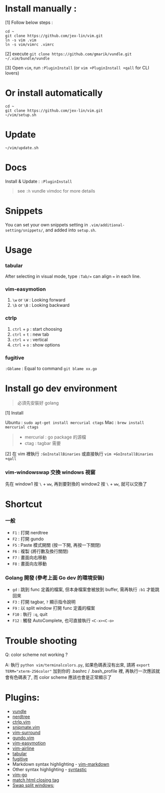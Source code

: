 # Install manually :

[1] Follow below steps :

    cd ~
    git clone https://github.com/jex-lin/vim.git
    ln -s vim .vim
    ln -s vim/vimrc .vimrc

[2] execute `git clone https://github.com/gmarik/vundle.git ~/.vim/bundle/vundle`

[3] Open `vim`, run `:PluginInstall` (or `vim +PluginInstall +qall` for CLI lovers)

# Or install automatically

    cd ~
    git clone https://github.com/jex-lin/vim.git
    ~/vim/setup.sh

# Update

    ~/vim/update.sh

# Docs

Install & Update : `:PluginInstall`

> see `:h` vundle vimdoc for more details

# Snippets

You can set your own snippets setting in `.vim/additional-setting/snippets/`, and added into `setup.sh`.

# Usage

### tabular

After selecting in visual mode, type `:Tab/=` can align `=` in each line.

### vim-easymotion

1. `\w` or `\W` : Looking forward
2. `\b` or `\B` : Looking backward

### ctrlp

1. `ctrl` + `p` : start choosing
2. `ctrl` + `t` : new tab
3. `ctrl` + `v` : vertical
4. `ctrl` + `o` : show options

### fugitive

`:Gblame` : Equal to command `git blame xx.go`

# Install go dev environment

> 必須先安裝好 golang

[1] Install

Ubuntu : `sudo apt-get install mercurial ctags`
Mac : `brew install mercurial ctags`

> * mercurial : go package 的源檔
> * ctag : tagbar 需要

[2] 在 vim 裡執行 `:GoInstallBinaries` 或直接執行 `vim +GoInstallBinaries +qall`

### vim-windowswap 交換 windows 視窗

先在 window1 按 `\` + `ww`, 再到要對換的 window2 按 `\` + `ww`, 就可以交換了

# Shortcut

### 一般

* `F1` : 打開 nerdtree
* `F2` : 打開 gundo
* `F5` : Paste 模式開關 (按一下開, 再按一下關閉)
* `F6` : 複製 (將行數及換行關閉)
* `F7` : 畫面向右移動
* `F8` : 畫面向左移動

### Golang 開發 (參考上面 Go dev 的環境安裝)

* `gd` : 跳到 func 定義的檔案, 但本身檔案會被放到 buffer, 需再執行 `:b1` 才能跳回來
* `F3` : 打開 tagbar, `?` 顯示指令說明
* `F9` : 以 split window 打開 func 定義的檔案
* `F10` : 執行 `:q`, quit
* `F12` : 觸發 AutoComplete, 也可直接執行 `<C-x><C-o>`

# Trouble shooting

Q: color scheme not working ?

A: 執行 `python vim/terminalcolors.py`, 如果色碼表沒有出來, 請將 `export TERM="xterm-256color"` 加到你的 .bashrc / .bash_profile 裡, 再執行一次應該就會有色碼表了, 而 color scheme 應該也會是正常顯示了


# Plugins:

* [vundle](https://github.com/gmarik/vundle)
* [nerdtree](https://github.com/scrooloose/nerdtree)
* [ctrlp.vim](https://github.com/kien/ctrlp.vim)
* [snipmate.vim](https://github.com/msanders/snipmate.vim)
* [vim-surround](https://github.com/tpope/vim-surround)
* [gundo.vim](https://github.com/sjl/gundo.vim)
* [vim-easymotion](https://github.com/Lokaltog/vim-easymotion)
* [vim-airline](https://github.com/bling/vim-airline)
* [tabular](https://github.com/godlygeek/tabular)
* [fugitive](https://github.com/tpope/vim-fugitive)
* Markdown syntax highlighting - [vim-markdown](https://github.com/plasticboy/vim-markdown.git)
* Other syntax highlighting - [syntastic](https://github.com/scrooloose/syntastic.git)
* [vim-go](https://github.com/fatih/vim-go)
* [match html closing tag](https://github.com/tmhedberg/matchit)
* [Swap split windows](https://github.com/wesQ3/vim-windowswap);
